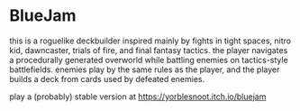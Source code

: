 # BlueJam
this is a roguelike deckbuilder inspired mainly by fights in tight spaces, nitro kid, dawncaster, trials of fire, and final fantasy tactics.
the player navigates a procedurally generated overworld while battling enemies on tactics-style battlefields.
enemies play by the same rules as the player, and the player builds a deck from cards used by defeated enemies.

play a (probably) stable version at https://yorblesnoot.itch.io/bluejam
